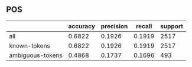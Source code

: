 
## POS

|                  | accuracy | precision | recall | support |
|------------------|----------|-----------|--------|---------|
| all              | 0.6822   | 0.1926    | 0.1919 | 2517    |
| known-tokens     | 0.6822   | 0.1926    | 0.1919 | 2517    |
| ambiguous-tokens | 0.4868   | 0.1737    | 0.1696 | 493     |

